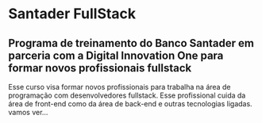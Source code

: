 # Santader FullStack

## Programa de treinamento do Banco Santader em parceria com a Digital Innovation One para formar novos profissionais fullstack

Esse curso visa formar novos profissionais para trabalha na área de programação com desenvolvedores fullstack. Esse profissional cuida da área de front-end como da área de back-end e outras tecnologias ligadas. vamos ver...
